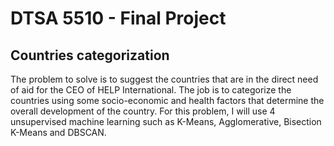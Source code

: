 # DTSA 5510 - Final Project
## Countries categorization
The problem to solve is to suggest the countries that are in the direct need of aid for the CEO of HELP International. The job is to categorize the countries using some socio-economic and health factors that determine the overall development of the country. For this problem, I will use 4 unsupervised machine learning such as K-Means, Agglomerative, Bisection K-Means and DBSCAN.
